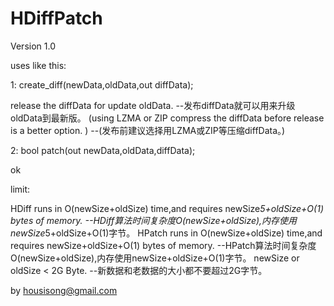 HDiffPatch
================

Version 1.0

uses like this:

1: create_diff(newData,oldData,out diffData);

  release the diffData for update oldData.
  --发布diffData就可以用来升级oldData到最新版。
  (using LZMA or ZIP compress the diffData before release is a better option. )
  --(发布前建议选择用LZMA或ZIP等压缩diffData。)

2: bool patch(out newData,oldData,diffData);

  ok

limit:

  HDiff runs in O(newSize+oldSize) time,and requires newSize*5+oldSize+O(1) bytes of memory.
  --HDiff算法时间复杂度O(newSize+oldSize),内存使用newSize*5+oldSize+O(1)字节。
  HPatch runs in O(newSize+oldSize) time,and requires newSize+oldSize+O(1) bytes of memory.
  --HPatch算法时间复杂度O(newSize+oldSize),内存使用newSize+oldSize+O(1)字节。
  newSize or oldSize < 2G Byte.
  --新数据和老数据的大小都不要超过2G字节。

by housisong@gmail.com
